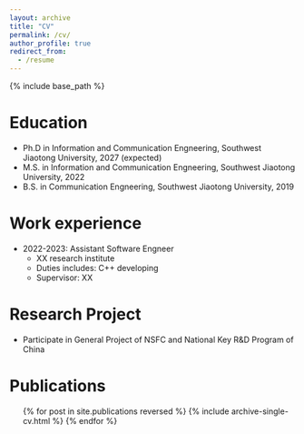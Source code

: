```yaml
---
layout: archive
title: "CV"
permalink: /cv/
author_profile: true
redirect_from:
  - /resume
---
```


{% include base_path %}

Education
======
* Ph.D in Information and Communication Engneering, Southwest Jiaotong University, 2027 (expected)
* M.S. in Information and Communication Engneering, Southwest Jiaotong University, 2022
* B.S. in Communication Engneering, Southwest Jiaotong University, 2019

Work experience
======
* 2022-2023: Assistant Software Engneer
  * XX research institute
  * Duties includes: C++ developing
  * Supervisor: XX

<!-- * Fall 2015: Research Assistant
  * Github University
  * Duties included: Merging pull requests
  * Supervisor: Professor Hub

* Summer 2015: Research Assistant
  * Github University
  * Duties included: Tagging issues
  * Supervisor: Professor Git -->
  
<!-- Skills
======
* Skill 1
* Skill 2
  * Sub-skill 2.1
  * Sub-skill 2.2
  * Sub-skill 2.3
* Skill 3 -->

<!-- Talks
======
  <ul>{% for post in site.talks reversed %}
    {% include archive-single-talk-cv.html  %}
  {% endfor %}</ul>
  
Teaching
======
  <ul>{% for post in site.teaching reversed %}
    {% include archive-single-cv.html %}
  {% endfor %}</ul> -->
  
Research Project
======
* Participate in General Project of NSFC and National Key R&D Program of China

Publications
======
  <ul>{% for post in site.publications reversed %}
    {% include archive-single-cv.html %}
  {% endfor %}</ul>
